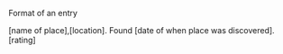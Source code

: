 Format of an entry

[name of place],[location]. Found [date of when place was discovered]. [rating]
